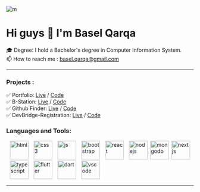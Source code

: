 
![m](https://github.com/baselmq/baselmq/assets/75625539/3f558966-3087-4489-bd67-91d3d91b33c1)


# Hi guys 👋  I'm Basel Qarqa


🎓 Degree: I hold a Bachelor's degree in Computer Information System.
<br>
📫 How to reach me : basel.qarqa@gmail.com
<hr> 
<h3 align="left">Projects : </h3>
✅  Portfolio: <a href="https://baselmq.github.io/portfolio/">Live</a> /
<a href="https://github.com/baselmq/portfolio">Code</a> <br>
✅  B-Station: <a href="https://baselmq.github.io/B-Station/">Live</a> /
<a href="https://github.com/baselmq/B-Station">Code</a> <br>
 ✅ Github Finder: <a href="https://baselmq.github.io/GitHub-API/">Live</a> /
<a href="https://github.com/baselmq/GitHub-API">Code</a> <br>
✅ DevBridge-Registration: <a href="https://baselmq.github.io/registration-devBridge/">Live</a> /
<a href="https://github.com/baselmq/registration-devBridge">Code</a> <br>

<h3 align="left">Languages and Tools:</h3>

<img src="https://github.com/baselmq/baselmq/assets/75625539/135247bc-7829-4b12-8969-57774012d1b1" alt="html" width="50" height="50" hspace="10"/>

<img src="https://github.com/baselmq/baselmq/assets/75625539/d8b3fdb4-d43b-448b-8b77-01e7d7b8765b" alt="css3" width="50" height="50"/>

<img src="https://github.com/baselmq/baselmq/assets/75625539/296dcfda-e3c7-4735-901a-ea39176b0836" alt="js" width="50" height="50" hspace="10"/>

<img src="https://github.com/baselmq/baselmq/assets/75625539/e8477212-84c9-4eea-b057-f31f4c1a3268" alt="bootstrap" width="50" height="50"/>

<img src="https://github.com/baselmq/baselmq/assets/75625539/6481a94d-281f-4013-8326-6cff1e45ebcd" alt="react" width="50" height="50" hspace="10"/>

<img src="https://github.com/baselmq/baselmq/assets/75625539/84e15dc3-a7eb-4c75-aa95-0cebbfa34920" alt="nodejs" width="50" height="50"/>

<img src="https://github.com/baselmq/baselmq/assets/75625539/43c7023e-5f7a-4dab-8206-40640c11ab7a" alt="mongodb" width="50" height="50" hspace="3"/>

<img src="https://github.com/baselmq/baselmq/assets/75625539/5d6c1514-f55f-4a3f-a629-5709256fb919" alt="nextjs" width="50" height="50"/>

<img src="https://github.com/baselmq/baselmq/assets/75625539/a10bf9f9-35b7-4a81-b64f-25f683d666bf" alt="typescript" width="50" height="50" hspace="10"/>

<img src="https://github.com/baselmq/baselmq/assets/75625539/ba1dbc02-10a7-441e-b654-09f0de395087" alt="flutter" width="50" height="50"/>

<img src="https://github.com/baselmq/baselmq/assets/75625539/8cd12d08-4cb6-46cb-aa65-e188219ff8b1" alt="dart" width="50" height="50" hspace="10"/>

<img src="https://github.com/baselmq/baselmq/assets/75625539/5a5cf0ca-3aee-41e2-86be-d4c1e0e20ec0" alt="vscode" width="50" height="50"/>

<hr> 



